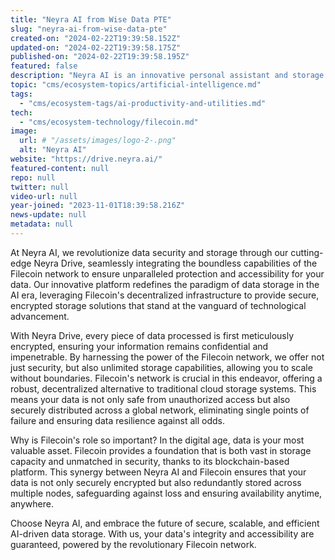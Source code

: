 ```yaml
---
title: "Neyra AI from Wise Data PTE"
slug: "neyra-ai-from-wise-data-pte"
created-on: "2024-02-22T19:39:58.152Z"
updated-on: "2024-02-22T19:39:58.175Z"
published-on: "2024-02-22T19:39:58.195Z"
featured: false
description: "Neyra AI is an innovative personal assistant and storage solution designed to enhance productivity and asset management."
topic: "cms/ecosystem-topics/artificial-intelligence.md"
tags:
  - "cms/ecosystem-tags/ai-productivity-and-utilities.md"
tech:
  - "cms/ecosystem-technology/filecoin.md"
image:
  url: # "/assets/images/logo-2-.png"
  alt: "Neyra AI"
website: "https://drive.neyra.ai/"
featured-content: null
repo: null
twitter: null
video-url: null
year-joined: "2023-11-01T18:39:58.216Z"
news-update: null
metadata: null
---
```


At Neyra AI, we revolutionize data security and storage through our cutting-edge Neyra Drive, seamlessly integrating the boundless capabilities of the Filecoin network to ensure unparalleled protection and accessibility for your data. Our innovative platform redefines the paradigm of data storage in the AI era, leveraging Filecoin's decentralized infrastructure to provide secure, encrypted storage solutions that stand at the vanguard of technological advancement.

With Neyra Drive, every piece of data processed is first meticulously encrypted, ensuring your information remains confidential and impenetrable. By harnessing the power of the Filecoin network, we offer not just security, but also unlimited storage capabilities, allowing you to scale without boundaries. Filecoin's network is crucial in this endeavor, offering a robust, decentralized alternative to traditional cloud storage systems. This means your data is not only safe from unauthorized access but also securely distributed across a global network, eliminating single points of failure and ensuring data resilience against all odds.

Why is Filecoin's role so important? In the digital age, data is your most valuable asset. Filecoin provides a foundation that is both vast in storage capacity and unmatched in security, thanks to its blockchain-based platform. This synergy between Neyra AI and Filecoin ensures that your data is not only securely encrypted but also redundantly stored across multiple nodes, safeguarding against loss and ensuring availability anytime, anywhere.

Choose Neyra AI, and embrace the future of secure, scalable, and efficient AI-driven data storage. With us, your data's integrity and accessibility are guaranteed, powered by the revolutionary Filecoin network.
